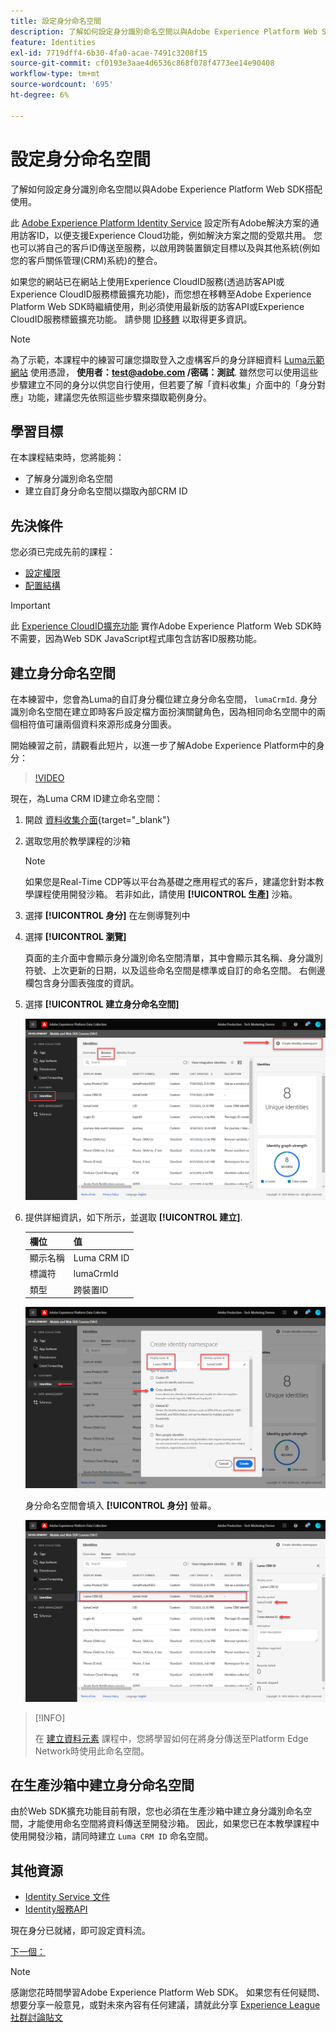 ```yaml
---
title: 設定身分命名空間
description: 了解如何設定身分識別命名空間以與Adobe Experience Platform Web SDK搭配使用。 本課程屬於「使用Web SDK實作Adobe Experience Cloud」教學課程的一部分。
feature: Identities
exl-id: 7719dff4-6b30-4fa0-acae-7491c3208f15
source-git-commit: cf0193e3aae4d6536c868f078f4773ee14e90408
workflow-type: tm+mt
source-wordcount: '695'
ht-degree: 6%

---
```


# 設定身分命名空間

了解如何設定身分識別命名空間以與Adobe Experience Platform Web SDK搭配使用。

此 [Adobe Experience Platform Identity Service](https://experienceleague.adobe.com/docs/id-service/using/home.html) 設定所有Adobe解決方案的通用訪客ID，以便支援Experience Cloud功能，例如解決方案之間的受眾共用。 您也可以將自己的客戶ID傳送至服務，以啟用跨裝置鎖定目標以及與其他系統(例如您的客戶關係管理(CRM)系統)的整合。

如果您的網站已在網站上使用Experience CloudID服務(透過訪客API或Experience CloudID服務標籤擴充功能)，而您想在移轉至Adobe Experience Platform Web SDK時繼續使用，則必須使用最新版的訪客API或Experience CloudID服務標籤擴充功能。 請參閱 [ID移轉](https://experienceleague.adobe.com/docs/experience-platform/edge/identity/overview.html?lang=en) 以取得更多資訊。

>[!NOTE]
>
> 為了示範，本課程中的練習可讓您擷取登入之虛構客戶的身分詳細資料 [Luma示範網站](https://luma.enablementadobe.com/content/luma/us/en.html) 使用憑證， **使用者：test@adobe.com /密碼：測試**. 雖然您可以使用這些步驟建立不同的身分以供您自行使用，但若要了解「資料收集」介面中的「身分對應」功能，建議您先依照這些步驟來擷取範例身分。

## 學習目標

在本課程結束時，您將能夠：

* 了解身分識別命名空間
* 建立自訂身分命名空間以擷取內部CRM ID


## 先決條件

您必須已完成先前的課程：

* [設定權限](configure-permissions.md)
* [配置結構](configure-schemas.md)

>[!IMPORTANT]
>
>此 [Experience CloudID擴充功能](https://exchange.adobe.com/experiencecloud.details.100160.adobe-experience-cloud-id-launch-extension.html) 實作Adobe Experience Platform Web SDK時不需要，因為Web SDK JavaScript程式庫包含訪客ID服務功能。

## 建立身分命名空間

在本練習中，您會為Luma的自訂身分欄位建立身分命名空間， `lumaCrmId`. 身分識別命名空間在建立即時客戶設定檔方面扮演關鍵角色，因為相同命名空間中的兩個相符值可讓兩個資料來源形成身分圖表。

開始練習之前，請觀看此短片，以進一步了解Adobe Experience Platform中的身分：
>[!VIDEO](https://video.tv.adobe.com/v/27841?quality=12&learn=on)

現在，為Luma CRM ID建立命名空間：

1. 開啟 [資料收集介面](https://launch.adobe.com/tw/){target=&quot;_blank&quot;}
1. 選取您用於教學課程的沙箱

   >[!NOTE]
   >
   >如果您是Real-Time CDP等以平台為基礎之應用程式的客戶，建議您針對本教學課程使用開發沙箱。 若非如此，請使用 **[!UICONTROL 生產]** 沙箱。

1. 選擇 **[!UICONTROL 身分]** 在左側導覽列中
1. 選擇 **[!UICONTROL 瀏覽]**

   頁面的主介面中會顯示身分識別命名空間清單，其中會顯示其名稱、身分識別符號、上次更新的日期，以及這些命名空間是標準或自訂的命名空間。 右側邊欄包含身分圖表強度的資訊。

1. 選擇 **[!UICONTROL 建立身分命名空間]**

   ![檢視身分](assets/configure-identities-screen.png)

1. 提供詳細資訊，如下所示，並選取 **[!UICONTROL 建立]**.

   | 欄位 | 值 |
   |---------------|-----------|
   | 顯示名稱 | Luma CRM ID |
   | 標識符 | lumaCrmId |
   | 類型 | 跨裝置ID |


   ![建立命名空間](assets/identities-create-namespace.png)


   身分命名空間會填入 **[!UICONTROL 身分]** 螢幕。

   ![建立命名空間](assets/configure-identities-namespace-lumaCrmId.png)


>[!INFO]
>
> 在 [建立資料元素](create-data-elements.md) 課程中，您將學習如何在將身分傳送至Platform Edge Network時使用此命名空間。

## 在生產沙箱中建立身分命名空間

由於Web SDK擴充功能目前有限，您也必須在生產沙箱中建立身分識別命名空間，才能使用命名空間將資料傳送至開發沙箱。 因此，如果您已在本教學課程中使用開發沙箱，請同時建立 `Luma CRM ID` 命名空間。

## 其他資源

* [Identity Service 文件](https://experienceleague.adobe.com/docs/experience-platform/identity/home.html?lang=zh-Hant)
* [Identity服務API](https://www.adobe.io/experience-platform-apis/references/identity-service/)

現在身分已就緒，即可設定資料流。

[下一個： ](configure-datastream.md)

>[!NOTE]
>
>感謝您花時間學習Adobe Experience Platform Web SDK。 如果您有任何疑問、想要分享一般意見，或對未來內容有任何建議，請就此分享 [Experience League社群討論貼文](https://experienceleaguecommunities.adobe.com/t5/adobe-experience-platform-launch/tutorial-discussion-implement-adobe-experience-cloud-with-web/td-p/444996)
